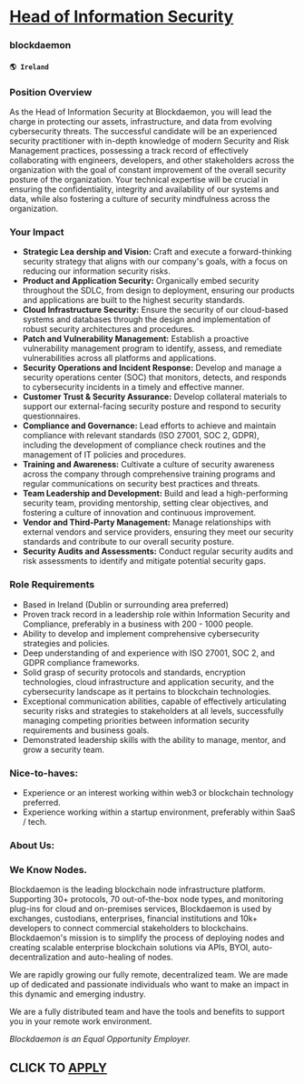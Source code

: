 # [Head of Information Security](https://www.remotewlb.com/apply/head-of-information-security)  
### blockdaemon  
#### `🌎 Ireland`  

### Position Overview

As the Head of Information Security at Blockdaemon, you will lead the charge in protecting our assets, infrastructure, and data from evolving cybersecurity threats. The successful candidate will be an experienced security practitioner with in-depth knowledge of modern Security and Risk Management practices, possessing a track record of effectively collaborating with engineers, developers, and other stakeholders across the organization with the goal of constant improvement of the overall security posture of the organization. Your technical expertise will be crucial in ensuring the confidentiality, integrity and availability of our systems and data, while also fostering a culture of security mindfulness across the organization.

### Your Impact

  *  **Strategic Lea** **dership and Vision:** Craft and execute a forward-thinking security strategy that aligns with our company's goals, with a focus on reducing our information security risks.
  *  **Product and Application Security:** Organically embed security throughout the SDLC, from design to deployment, ensuring our products and applications are built to the highest security standards.
  *  **Cloud Infrastructure Security:** Ensure the security of our cloud-based systems and databases through the design and implementation of robust security architectures and procedures.
  *  **Patch and Vulnerability Management:** Establish a proactive vulnerability management program to identify, assess, and remediate vulnerabilities across all platforms and applications.
  *  **Security Operations and Incident Response:** Develop and manage a security operations center (SOC) that monitors, detects, and responds to cybersecurity incidents in a timely and effective manner. 
  * **Customer Trust & Security Assurance:** Develop collateral materials to support our external-facing security posture and respond to security questionnaires.
  *  **Compliance and Governance:** Lead efforts to achieve and maintain compliance with relevant standards (ISO 27001, SOC 2, GDPR), including the development of compliance check routines and the management of IT policies and procedures.
  *  **Training and Awareness:** Cultivate a culture of security awareness across the company through comprehensive training programs and regular communications on security best practices and threats.
  *  **Team Leadership and Development:** Build and lead a high-performing security team, providing mentorship, setting clear objectives, and fostering a culture of innovation and continuous improvement.
  *  **Vendor and Third-Party Management:** Manage relationships with external vendors and service providers, ensuring they meet our security standards and contribute to our overall security posture.
  *  **Security Audits and Assessments:** Conduct regular security audits and risk assessments to identify and mitigate potential security gaps.

### Role Requirements

  * Based in Ireland (Dublin or surrounding area preferred)
  * Proven track record in a leadership role within Information Security and Compliance, preferably in a business with 200 - 1000 people.
  * Ability to develop and implement comprehensive cybersecurity strategies and policies.
  * Deep understanding of and experience with ISO 27001, SOC 2, and GDPR compliance frameworks.
  * Solid grasp of security protocols and standards, encryption technologies, cloud infrastructure and application security, and the cybersecurity landscape as it pertains to blockchain technologies.
  * Exceptional communication abilities, capable of effectively articulating security risks and strategies to stakeholders at all levels, successfully managing competing priorities between information security requirements and business goals.
  * Demonstrated leadership skills with the ability to manage, mentor, and grow a security team.

###  **Nice-to-haves:**

  * Experience or an interest working within web3 or blockchain technology preferred.
  * Experience working within a startup environment, preferably within SaaS / tech. 

### About Us:

### We Know Nodes.

Blockdaemon is the leading blockchain node infrastructure platform. Supporting 30+ protocols, 70 out-of-the-box node types, and monitoring plug-ins for cloud and on-premises services, Blockdaemon is used by exchanges, custodians, enterprises, financial institutions and 10k+ developers to connect commercial stakeholders to blockchains. Blockdaemon's mission is to simplify the process of deploying nodes and creating scalable enterprise blockchain solutions via APIs, BYOI, auto- decentralization and auto-healing of nodes.  
  
We are rapidly growing our fully remote, decentralized team. We are made up of dedicated and passionate individuals who want to make an impact in this dynamic and emerging industry.

We are a fully distributed team and have the tools and benefits to support you in your remote work environment.

 _Blockdaemon is an Equal Opportunity Employer._

  
## CLICK TO [APPLY](https://www.remotewlb.com/apply/head-of-information-security)

